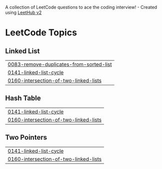 A collection of LeetCode questions to ace the coding interview! - Created using [LeetHub v2](https://github.com/arunbhardwaj/LeetHub-2.0)
<!---LeetCode Topics Start-->
# LeetCode Topics
## Linked List
|  |
| ------- |
| [0083-remove-duplicates-from-sorted-list](https://github.com/MUHAMMADQASIM6936/leetcode/tree/master/0083-remove-duplicates-from-sorted-list) |
| [0141-linked-list-cycle](https://github.com/MUHAMMADQASIM6936/leetcode/tree/master/0141-linked-list-cycle) |
| [0160-intersection-of-two-linked-lists](https://github.com/MUHAMMADQASIM6936/leetcode/tree/master/0160-intersection-of-two-linked-lists) |
## Hash Table
|  |
| ------- |
| [0141-linked-list-cycle](https://github.com/MUHAMMADQASIM6936/leetcode/tree/master/0141-linked-list-cycle) |
| [0160-intersection-of-two-linked-lists](https://github.com/MUHAMMADQASIM6936/leetcode/tree/master/0160-intersection-of-two-linked-lists) |
## Two Pointers
|  |
| ------- |
| [0141-linked-list-cycle](https://github.com/MUHAMMADQASIM6936/leetcode/tree/master/0141-linked-list-cycle) |
| [0160-intersection-of-two-linked-lists](https://github.com/MUHAMMADQASIM6936/leetcode/tree/master/0160-intersection-of-two-linked-lists) |
<!---LeetCode Topics End-->
